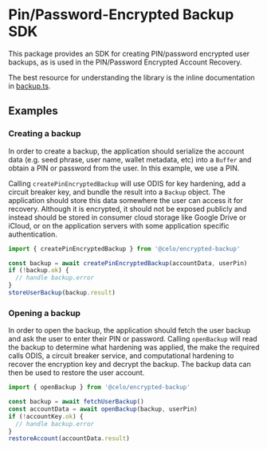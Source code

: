 # Pin/Password-Encrypted Backup SDK

This package provides an SDK for creating PIN/password encrypted user backups, as is used in the
PIN/Password Encrypted Account Recovery.

The best resource for understanding the library is the inline documentation in
[backup.ts](src/backup.ts).

## Examples

### Creating a backup

In order to create a backup, the application should serialize the account data (e.g. seed phrase, user
name, wallet metadata, etc) into a `Buffer` and obtain a PIN or password from the user. In this
example, we use a PIN.

Calling `createPinEncryptedBackup` will use ODIS for key hardening, add a circuit breaker key, and
bundle the result into a `Backup` object. The application should store this data somewhere the user
can access it for recovery. Although it is encrypted, it should not be exposed publicly and
instead should be stored in consumer cloud storage like Google Drive or iCloud, or on the
application servers with some application specific authentication.

```typescript
import { createPinEncryptedBackup } from '@celo/encrypted-backup'

const backup = await createPinEncryptedBackup(accountData, userPin)
if (!backup.ok) {
  // handle backup.error
}
storeUserBackup(backup.result)
```

### Opening a backup

In order to open the backup, the application should fetch the user backup and ask the user to enter
their PIN or password. Calling `openBackup` will read the backup to determine what hardening was
applied, the make the required calls ODIS, a circuit breaker service, and computational hardening to
recover the encryption key and decrypt the backup. The backup data can then be used to restore the
user account.

```typescript
import { openBackup } from '@celo/encrypted-backup'

const backup = await fetchUserBackup()
const accountData = await openBackup(backup, userPin)
if (!accountKey.ok) {
  // handle backup.error
}
restoreAccount(accountData.result)
```
